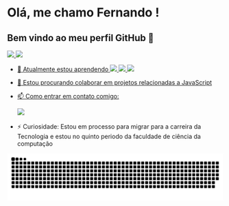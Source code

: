 # Olá, me chamo Fernando !
## Bem vindo ao meu perfil GitHub 👋

<div>
<a href="https://github.com/seu-usuário-aqui">
<img loading="lazy" height="180em" src="https://github-readme-stats.vercel.app/api/top-langs/?username=wargreymon1997&layout=compact&langs_count=7&theme=dracula"/>
<img loading="lazy" height="180em" src="https://github-readme-stats.vercel.app/api?username=wargreymon1997&show_icons=true&theme=dracula&include_all_commits=true&count_private=true"/>
</div>


- 🌱 Atualmente estou aprendendo
  <img src="https://cdn.jsdelivr.net/gh/devicons/devicon/icons/html5/html5-original-wordmark.svg"  width="40px" />
  <img src="https://cdn.jsdelivr.net/gh/devicons/devicon/icons/css3/css3-original-wordmark.svg" width="40px" />
  <img src="https://cdn.jsdelivr.net/gh/devicons/devicon/icons/javascript/javascript-original.svg" width="40px" />
  
          
       
- 👯 Estou procurando colaborar em projetos relacionadas a JavaScript
- 📫 Como entrar em contato comigo: <p></p> <a href = "mailto:contato@augustofernando069@gmail.com"><img loading="lazy" src="https://img.shields.io/badge/Gmail-D14836?style=for-the-badge&logo=gmail&logoColor=white" target="_blank"></a>
- ⚡ Curiosidade: Estou em processo para migrar para a carreira da Tecnologia e estou no quinto periodo da faculdade de ciência da computação

<picture>
  <source media="(prefers-color-scheme: dark)" srcset="https://raw.githubusercontent.com/wargreymon1997/wargreymon1997/output/github-contribution-grid-snake-dark.svg">
  <source media="(prefers-color-scheme: light)" srcset="https://raw.githubusercontent.com/wargreymon1997/wargreymon1997/output/github-contribution-grid-snake.svg">
  <img alt="github contribution grid snake animation" src="https://raw.githubusercontent.com/wargreymon1997/wargreymon1997/output/github-contribution-grid-snake.svg">
</picture>

